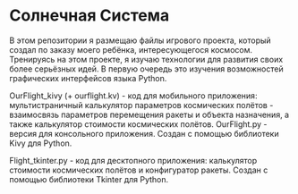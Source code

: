 # Солнечная Система
В этом репозитории я размещаю файлы игрового проекта, который создал по заказу моего ребёнка, интересующегося космосом. Тренируясь на этом проекте, я изучаю технологии для развития своих более серьёзных идей. В первую очередь это изучения возможностей графических интерфейсов языка Python.

OurFlight_kivy (+ ourflight.kv) - код для мобильного приложения: мультистраничный калькулятор параметров космических полётов - взаимосвязь параметров перемещения ракеты и объекта назначения, а также калькулятор стоимости космических полётов. OurFlight.py - версия для консольного приложения. Создан  с помощью библиотеки Kivy для Python.

Flight_tkinter.py - код для десктопного приложения: калькулятор стоимости космических полётов и конфигуратор ракеты. Создан с помощью библиотеки Tkinter для Python.
